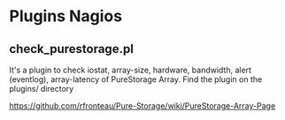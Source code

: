 # Plugins Nagios

## check_purestorage.pl
It's a plugin to check iostat, array-size, hardware, bandwidth, alert (eventlog), array-latency of PureStorage Array. Find the plugin on the plugins/ directory

https://github.com/rfronteau/Pure-Storage/wiki/PureStorage-Array-Page
